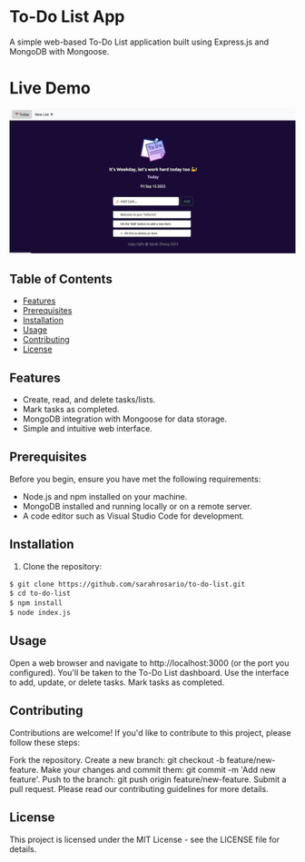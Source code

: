 # To-Do List App

A simple web-based To-Do List application built using Express.js and MongoDB with Mongoose.

# Live Demo
![App Screenshot](screenshot.png)

## Table of Contents
- [Features](#features)
- [Prerequisites](#prerequisites)
- [Installation](#installation)
- [Usage](#usage)
- [Contributing](#contributing)
- [License](#license)

## Features

- Create, read, and delete tasks/lists.
- Mark tasks as completed.
- MongoDB integration with Mongoose for data storage.
- Simple and intuitive web interface.

## Prerequisites

Before you begin, ensure you have met the following requirements:

- Node.js and npm installed on your machine.
- MongoDB installed and running locally or on a remote server.
- A code editor such as Visual Studio Code for development.

## Installation

1. Clone the repository:

```sh
$ git clone https://github.com/sarahrosario/to-do-list.git
$ cd to-do-list
$ npm install
$ node index.js
```

## Usage
Open a web browser and navigate to http://localhost:3000 (or the port you configured).
You'll be taken to the To-Do List dashboard.
Use the interface to add, update, or delete tasks.
Mark tasks as completed.

## Contributing
Contributions are welcome! If you'd like to contribute to this project, please follow these steps:

Fork the repository.
Create a new branch: git checkout -b feature/new-feature.
Make your changes and commit them: git commit -m 'Add new feature'.
Push to the branch: git push origin feature/new-feature.
Submit a pull request.
Please read our contributing guidelines for more details.

## License
This project is licensed under the MIT License - see the LICENSE file for details.


